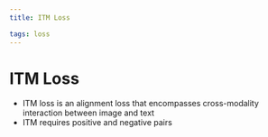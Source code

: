 ```yaml
---
title: ITM Loss

tags: loss 
---
```


# ITM Loss
- ITM loss is an alignment loss that encompasses cross-modality interaction between image and text
- ITM requires positive and negative pairs














